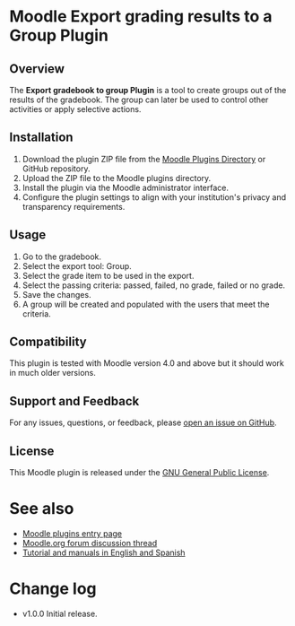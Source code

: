 # Moodle Export grading results to a Group Plugin

## Overview

The **Export gradebook to group Plugin** is a tool to create groups out of the results of the gradebook. The group can later be used to control other activities or apply selective actions.



## Installation

1. Download the plugin ZIP file from the [Moodle Plugins Directory](https://moodle.org/plugins/) or GitHub repository.
2. Upload the ZIP file to the Moodle plugins directory.
3. Install the plugin via the Moodle administrator interface.
4. Configure the plugin settings to align with your institution's privacy and transparency requirements.

## Usage

1. Go to the gradebook.
2. Select the export tool: Group.
3. Select the grade item to be used in the export.
4. Select the passing criteria: passed, failed, no grade, failed or no grade.
5. Save the changes.
6. A group will be created and populated with the users that meet the criteria.


## Compatibility

This plugin is tested with Moodle version 4.0 and above but it should work in much older versions.

## Support and Feedback

For any issues, questions, or feedback, please [open an issue on GitHub](https://github.com/juacas/moodle-gradeexport_group).

## License

This Moodle plugin is released under the [GNU General Public License](https://www.gnu.org/licenses/gpl-3.0.en.html).

See also
=========

 - [Moodle plugins entry page](http://moodle.org/plugins/view.php?plugin=gradeexport_group)
 - [Moodle.org forum discussion thread](http://moodle.org/plugins/view.php?plugin=gradeexport_group)
 - [Tutorial and manuals in English and Spanish](https://juacas.github.io/gradeexport_group)

Change log
==========
- v1.0.0 Initial release.
